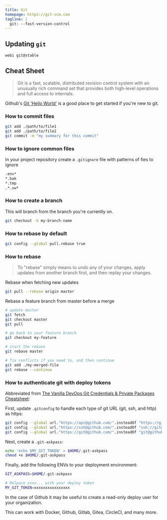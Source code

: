 ```yaml
---
title: Git
homepage: https://git-scm.com
tagline: |
  git: --fast-version-control
---
```


## Updating `git`

```bash
webi git@stable
```

## Cheat Sheet

> Git is a fast, scalable, distributed revision control system with an unusually
> rich command set that provides both high-level operations and full access to
> internals.

Github's [Git 'Hello World'](https://guides.github.com/activities/hello-world/)
is a good place to get started if you're new to git.

### How to commit files

```bash
git add ./path/to/file1
git add ./path/to/file2
git commit -m "my summary for this commit"
```

### How to ignore common files

In your project repository create a `.gitignore` file with patterns of fies to
ignore

```txt
.env*
*.bak
*.tmp
.*.sw*
```

### How to create a branch

This will branch from the branch you're currently on.

```bash
git checkout -b my-branch-name
```

### How to rebase by default

```bash
git config --global pull.rebase true
```

### How to rebase

> To "rebase" simply means to undo any of your changes, apply updates from
> another branch first, and then replay your changes.

Rebase when fetching new updates

```bash
git pull --rebase origin master
```

Rebase a feature branch from master before a merge

```bash
# update master
git fetch
git checkout master
git pull

# go back to your feature branch
git checkout my-feature

# start the rebase
git rebase master

# fix conflicts if you need to, and then continue
git add ./my-merged-file
git rebase --continue
```

### How to authenticate git with deploy tokens

Abbreviated from
[The Vanilla DevOps Git Credentials & Private Packages Cheatsheet](https://coolaj86.com/articles/vanilla-devops-git-credentials-cheatsheet/):

First, update `.gitconfig` to handle each type of git URL (git, ssh, and http)
as https:

```bash
git config --global url."https://api@github.com/".insteadOf "https://github.com/"
git config --global url."https://ssh@github.com/".insteadOf "ssh://git@github.com/"
git config --global url."https://git@github.com/".insteadOf "git@github.com:"
```

Next, create a `.git-askpass`:

```bash
echo 'echo $MY_GIT_TOKEN' > $HOME/.git-askpass
chmod +x $HOME/.git-askpass
```

Finally, add the following ENVs to your deployment environment:

```bash
GIT_ASKPASS=$HOME/.git-askpass

# Relpace xxxx... with your deploy token
MY_GIT_TOKEN=xxxxxxxxxxxxxxxx
```

In the case of Github it may be useful to create a read-only deploy user for
your organization.

This can work with Docker, Github, Gitlab, Gitea, CircleCI, and many more.
